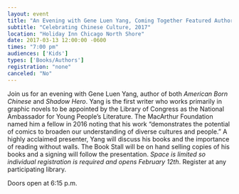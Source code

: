 ```yaml
---
layout: event
title: "An Evening with Gene Luen Yang, Coming Together Featured Author"
subtitle: "Celebrating Chinese Culture, 2017"
location: "Holiday Inn Chicago North Shore"
date: 2017-03-13 12:00:00 -0600
times: "7:00 pm"
audiences: ['Kids']
types: ['Books/Authors']
registration: "none"
canceled: "No"
---
```

Join us for an evening with Gene Luen Yang, author of both *American Born Chinese* and *Shadow Hero*. Yang is the first writer who works primarily in graphic novels to be appointed by the Library of Congress as the National Ambassador for Young People’s Literature. The MacArthur Foundation named him a fellow in 2016 noting that his work “demonstrates the potential of comics to broaden our understanding of diverse cultures and people.” A highly acclaimed presenter, Yang will discuss his books and the importance of reading without walls. The Book Stall will be on hand selling copies of his books and a signing will follow the presentation. *Space is limited so individual registration is required and opens February 12th*. Register at any participating library.

Doors open at 6:15 p.m.
